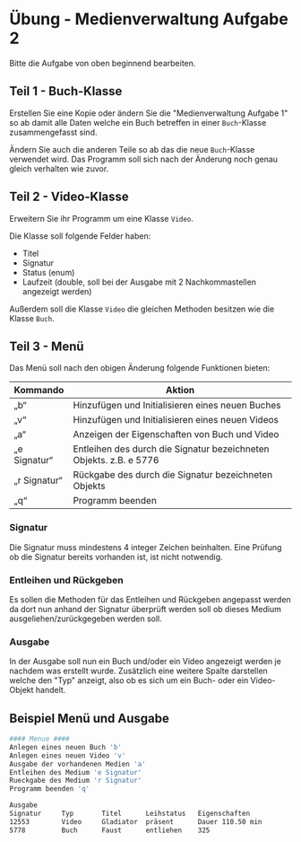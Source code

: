 # Übung - Medienverwaltung Aufgabe 2

Bitte die Aufgabe von oben beginnend bearbeiten.

## Teil 1 - Buch-Klasse

Erstellen Sie eine Kopie oder ändern Sie die "Medienverwaltung Aufgabe 1" so ab damit alle Daten welche ein Buch betreffen in einer `Buch`-Klasse zusammengefasst sind.

Ändern Sie auch die anderen Teile so ab das die neue `Buch`-Klasse verwendet wird. Das Programm soll sich nach der Änderung noch genau gleich verhalten wie zuvor.

## Teil 2 - Video-Klasse

Erweitern Sie ihr Programm um eine Klasse `Video`.

Die Klasse soll folgende Felder haben:

* Titel
* Signatur
* Status (enum)
* Laufzeit (double, soll bei der Ausgabe mit 2 Nachkommastellen angezeigt werden)

Außerdem soll die Klasse `Video` die gleichen Methoden besitzen wie die Klasse `Buch`.

## Teil 3 - Menü

Das Menü soll nach den obigen Änderung folgende Funktionen bieten:

|Kommando    | Aktion
-------------|----------
|„b“| Hinzufügen und Initialisieren eines neuen Buches|
|„v“| Hinzufügen und Initialisieren eines neuen Videos|
|„a“| Anzeigen der Eigenschaften von Buch und Video|
|„e Signatur“| Entleihen des durch die Signatur bezeichneten Objekts. z.B. e 5776|
|„r Signatur“| Rückgabe des durch die Signatur bezeichneten Objekts
|„q“|Programm beenden|

### Signatur

Die Signatur muss mindestens 4 integer Zeichen beinhalten. Eine Prüfung ob die Signatur bereits vorhanden ist, ist nicht notwendig.

### Entleihen und Rückgeben

Es sollen die Methoden für das Entleihen und Rückgeben angepasst werden da dort nun anhand der Signatur überprüft werden soll ob dieses Medium ausgeliehen/zurückgegeben werden soll.

### Ausgabe

In der Ausgabe soll nun ein Buch und/oder ein Video angezeigt werden je nachdem was erstellt wurde. Zusätzlich eine weitere Spalte darstellen welche den "Typ" anzeigt, also ob es sich um ein Buch- oder ein Video-Objekt handelt.

## Beispiel Menü und Ausgabe

```bash
#### Menue ####
Anlegen eines neuen Buch 'b'
Anlegen eines neuen Video 'v'
Ausgabe der vorhandenen Medien 'a'
Entleihen des Medium 'e Signatur'
Rueckgabe des Medium 'r Signatur'
Programm beenden 'q'

Ausgabe
Signatur     Typ       Titel      Leihstatus   Eigenschaften
12553        Video     Gladiator  präsent      Dauer 110.50 min
5778         Buch      Faust      entliehen    325
```
